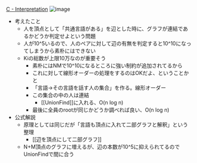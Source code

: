 
[C - Interpretation](https://atcoder.jp/contests/cf16-final/tasks/codefestival_2016_final_c)
![image](https://gyazo.com/ba263384ca6d2220146d053b4cf027c8/thumb/1000)
- 考えたこと
    - 人を頂点として「共通言語がある」を辺とした時に、グラフが連結であるかどうか判定せよという問題
    - 人が10^5いるので、人のペアに対して辺の有無を判定すると10^10になってしまうから素朴にはできない
    - Kiの総数が上限10万なのが重要そう
        - 素朴にはNMで10^10になるところに強い制約が追加されてるから
        - これに対して線形オーダーの処理をするのはOKだよ、ということかと
        - 「言語→その言語を話す人の集合」を作る。線形オーダー
        - この集合の中の人は連結
            - [[UnionFind]]に入れる、O(n log n)
        - 最後に全員のrootが同じかどうか調べれば良い、O(n log n)
- 公式解説
    - 原理としては同じだが「言語も頂点に入れて二部グラフと解釈」という整理
        - [[辺を頂点にして二部グラフ]]
    - N+M頂点のグラフに増えるが、辺の本数が10^5に抑えられてるのでUnionFindで間に合う
